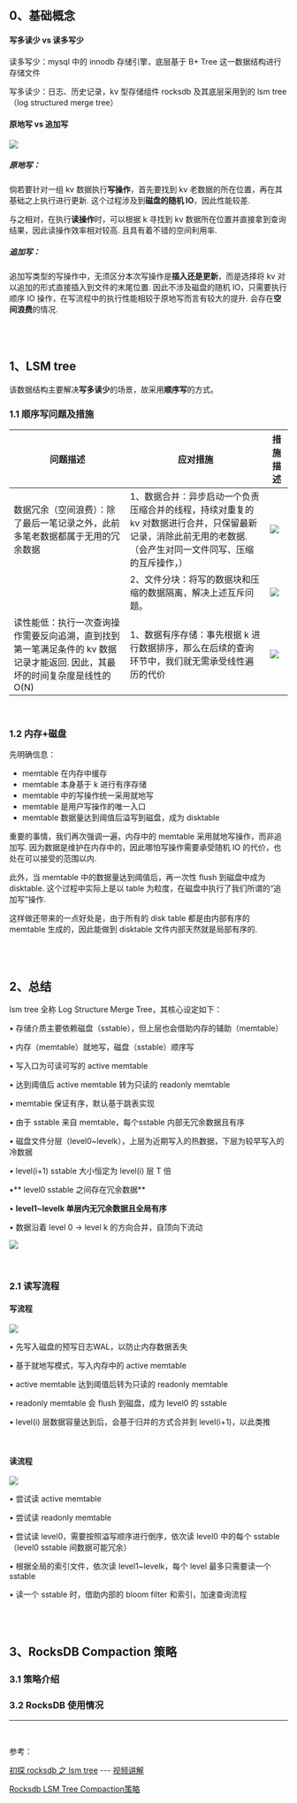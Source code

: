 ## 0、基础概念

#### 写多读少 vs 读多写少

读多写少：mysql 中的 innodb 存储引擎，底层基于 B+ Tree 这一数据结构进行存储文件

写多读少：日志、历史记录，kv 型存储组件 rocksdb 及其底层采用到的 lsm tree（log structured merge tree）

#### 原地写 vs 追加写

![](https://mmbiz.qpic.cn/mmbiz_png/3ic3aBqT2ibZvlBWa9iaEhdicBxGLZZDq5gNcabibACv8wJ4zyR6Ub7IpItYB7ghszibibiaoSUuqXwNCRLF6oz6S8hPeg/640?wx_fmt=png&tp=webp&wxfrom=5&wx_lazy=1&wx_co=1)

##### 原地写：

倘若要针对一组 kv 数据执行**写操作**，首先要找到 kv 老数据的所在位置，再在其基础之上执行进行更新. 这个过程涉及到**磁盘的随机 IO**，因此性能较差.

与之相对，在执行**读操作**时，可以根据 k 寻找到 kv 数据所在位置并直接拿到查询结果，因此读操作效率相对较高. 且具有着不错的空间利用率.

##### 追加写：

追加写类型的写操作中，无须区分本次写操作是**插入还是更新**，而是选择将 kv 对以追加的形式直接插入到文件的末尾位置. 因此不涉及磁盘的随机 IO，只需要执行顺序 IO 操作，在写流程中的执行性能相较于原地写而言有较大的提升. 会存在**空间浪费**的情况.

<br/>

<br/>

## 1、LSM tree

该数据结构主要解决**写多读少**的场景，故采用**顺序写**的方式。

### 1.1 顺序写问题及措施

|问题描述|应对措施|措施描述|
|--|--|--|
|数据冗余（空间浪费）：除了最后一笔记录之外，此前多笔老数据都属于无用的冗余数据|1、数据合并：异步启动一个负责压缩合并的线程，持续对重复的 kv 对数据进行合并，只保留最新记录，消除此前无用的老数据.（会产生对同一文件同写、压缩的互斥操作，）|![](https://mmbiz.qpic.cn/mmbiz_png/3ic3aBqT2ibZvlBWa9iaEhdicBxGLZZDq5gNOuribicwbgkN8ecwrefzMUp6HKrtsAcUXCDllfFGE7HApmY9yVVhib1nw/640?wx_fmt=png&tp=webp&wxfrom=5&wx_lazy=1&wx_co=1)|
||2、文件分块：将写的数据块和压缩的数据隔离，解决上述互斥问题。|![](https://mmbiz.qpic.cn/mmbiz_png/3ic3aBqT2ibZvlBWa9iaEhdicBxGLZZDq5gN4pXgicO2hoFv6GbLiaj3knrebDPLIl3b6xSSmHhUoibQ4Bywjkn6ontXw/640?wx_fmt=png&tp=webp&wxfrom=5&wx_lazy=1&wx_co=1)|
|读性能低：执行一次查询操作需要反向追溯，直到找到第一笔满足条件的 kv 数据记录才能返回. 因此，其最坏的时间复杂度是线性的 O(N)|1、数据有序存储：事先根据 k 进行数据排序，那么在后续的查询环节中，我们就无需承受线性遍历的代价|![](https://mmbiz.qpic.cn/mmbiz_png/3ic3aBqT2ibZvlBWa9iaEhdicBxGLZZDq5gNjEHmicQNGpCbeS8pzWfWAOA6D29BlG4SDtRl5S5JyOdAnhPUnQ7C4Dg/640?wx_fmt=png&tp=webp&wxfrom=5&wx_lazy=1&wx_co=1)|

<br/>

### 1.2 	内存+磁盘

先明确信息：

-  memtable 在内存中缓存
- memtable 本身基于 k 进行有序存储
- memtable 中的写操作统一采用就地写
- memtable 是用户写操作的唯一入口
- memtable 数据量达到阈值后溢写到磁盘，成为 disktable

重要的事情，我们再次强调一遍，内存中的 memtable 采用就地写操作，而非追加写. 因为数据是维护在内存中的，因此哪怕写操作需要承受随机 IO 的代价，也处在可以接受的范围以内.

此外，当 memtable 中的数据量达到阈值后，再一次性 flush 到磁盘中成为 disktable. 这个过程中实际上是以 table 为粒度，在磁盘中执行了我们所谓的“追加写”操作.

这样做还带来的一点好处是，由于所有的 disk table 都是由内部有序的 memtable 生成的，因此能做到 disktable 文件内部天然就是局部有序的.

<br/>

<br/>

## 2、总结

lsm tree 全称 Log Structure Merge Tree，其核心设定如下：

• 存储介质主要依赖磁盘（sstable），但上层也会借助内存的辅助（memtable）

• 内存（memtable）就地写，磁盘（sstable）顺序写

• 写入口为可读可写的 active memtable

• 达到阈值后 active memtable 转为只读的 readonly memtable

• memtable 保证有序，默认基于跳表实现

• 由于 sstable 来自 memtable，每个sstable 内部无冗余数据且有序

• 磁盘文件分层（level0~levelk），上层为近期写入的热数据，下层为较早写入的冷数据

• level(i+1) sstable 大小恒定为 level(i) 层 T 倍

•** level0 sstable 之间存在冗余数据**

• **level1~levelk 单层内无冗余数据且全局有序**

• 数据沿着 level 0 -> level k 的方向合并，自顶向下流动

![](https://mmbiz.qpic.cn/mmbiz_png/3ic3aBqT2ibZvlBWa9iaEhdicBxGLZZDq5gNlkAf4C6eURh8wic0ThTaiacNHI7Orp72lVnMqd8YLqibHs0NkibFC0Va2g/640?wx_fmt=png&tp=webp&wxfrom=5&wx_lazy=1&wx_co=1)

<br/>

### 2.1  读写流程

#### 写流程

![](https://mmbiz.qpic.cn/mmbiz_png/3ic3aBqT2ibZvlBWa9iaEhdicBxGLZZDq5gNqIEwqwlhQEiaftnsWFZCfCSic8o0uP20T3zM3ZBCyI7O20aB6lFT7pHA/640?wx_fmt=png&tp=webp&wxfrom=5&wx_lazy=1&wx_co=1)

• 先写入磁盘的预写日志WAL，以防止内存数据丢失

• 基于就地写模式，写入内存中的 active memtable

• active memtable 达到阈值后转为只读的 readonly memtable

• readonly memtable 会 flush 到磁盘，成为 level0 的 sstable

• level(i) 层数据容量达到后，会基于归并的方式合并到 level(i+1)，以此类推

<br/>

#### 读流程

![](https://mmbiz.qpic.cn/mmbiz_png/3ic3aBqT2ibZvlBWa9iaEhdicBxGLZZDq5gNqZkOwalnbYMNQPfo9UeHCoq5bWPibia9kGbN7KenCMN82I1F2BMwDHEw/640?wx_fmt=png&tp=webp&wxfrom=5&wx_lazy=1&wx_co=1)

• 尝试读 active memtable

• 尝试读 readonly memtable

• 尝试读 level0，需要按照溢写顺序进行倒序，依次读 level0 中的每个 sstable（level0 sstable 间数据可能冗余）

• 根据全局的索引文件，依次读 level1~levelk，每个 level 最多只需要读一个 sstable

• 读一个 sstable 时，借助内部的 bloom filter 和索引，加速查询流程

<br/>

<br/>

## 3、RocksDB Compaction 策略 

### 3.1  策略介绍

### 3.2 RocksDB 使用情况

---

<br/>

参考：

[ 初探 rocksdb 之 lsm tree](https://mp.weixin.qq.com/s/kqpBZ2aCC0CGvvL2Lm6mzA)  --- [视频讲解](https://www.bilibili.com/video/BV11u411P7GP/?p=10&spm_id_from=pageDriver)

[Rocksdb LSM Tree Compaction策略](https://blog.csdn.net/weixin_43778179/article/details/134027896)
